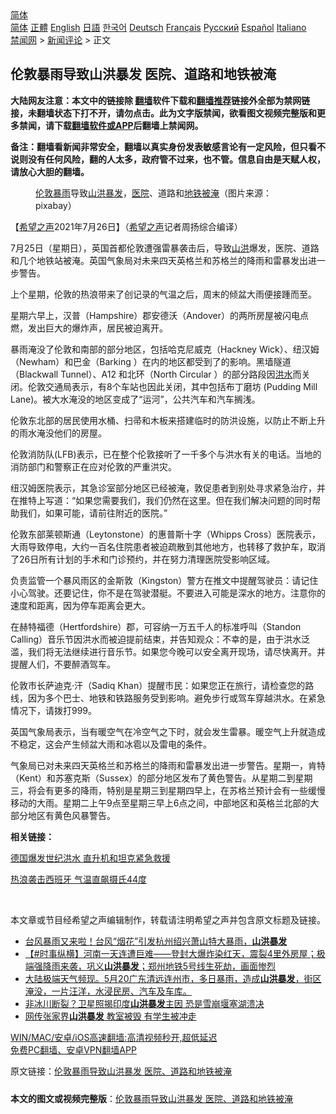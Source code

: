  <!-- 面包屑导航 --> <div class="breadcrumb"><!-- GTranslate: https://gtranslate.io/ -->  <div class="switcher notranslate">  <div class="selected">  <a href="#" onclick="return false;"> 简体</a>  </div>  <div class="option">  <a href="https://www.bannedbook.org" onclick="doGTranslate('zh-CN|zh-CN');jQuery('div.switcher div.selected a').html(jQuery(this).html());return false;" title="简体中文" class="nturl selected"> 简体</a>  <a href="https://www.bannedbook.org/zh-tw/" onclick="doGTranslate('zh-CN|zh-TW');jQuery('div.switcher div.selected a').html(jQuery(this).html());return false;" title="繁體中文" class="nturl"> 正體</a>  <a href="https://www.bannedbook.org/en/" onclick="doGTranslate('zh-CN|en');jQuery('div.switcher div.selected a').html(jQuery(this).html());return false;" title="English" class="nturl"> English</a>  <a href="https://www.bannedbook.org/ja/" onclick="doGTranslate('zh-CN|ja');jQuery('div.switcher div.selected a').html(jQuery(this).html());return false;" title="日本語" class="nturl"> 日語</a>  <a href="https://www.bannedbook.org/ko/" onclick="doGTranslate('zh-CN|ko');jQuery('div.switcher div.selected a').html(jQuery(this).html());return false;" title="한국어" class="nturl"> 한국어</a>  <a href="https://www.bannedbook.org/de/" onclick="doGTranslate('zh-CN|de');jQuery('div.switcher div.selected a').html(jQuery(this).html());return false;" title="Deutsch" class="nturl"> Deutsch</a>  <a href="https://www.bannedbook.org/fr/" onclick="doGTranslate('zh-CN|fr');jQuery('div.switcher div.selected a').html(jQuery(this).html());return false;" title="Français" class="nturl"> Français</a>  <a href="https://www.bannedbook.org/ru/" onclick="doGTranslate('zh-CN|ru');jQuery('div.switcher div.selected a').html(jQuery(this).html());return false;" title="Русский" class="nturl"> Русский</a>  <a href="https://www.bannedbook.org/es/" onclick="doGTranslate('zh-CN|es');jQuery('div.switcher div.selected a').html(jQuery(this).html());return false;" title="Español" class="nturl"> Español</a>  <a href="https://www.bannedbook.org/it/" onclick="doGTranslate('zh-CN|it');jQuery('div.switcher div.selected a').html(jQuery(this).html());return false;" title="Italiano" class="nturl"> Italiano</a>  </div>  </div>      <div class='breadcrumb-sub'><!-- Breadcrumb NavXT 6.3.0 --> <a href="https://www.bannedbook.org/" class="home">禁闻网</a> &gt; <a href="https://www.bannedbook.org/bnews/comments/" class="category">新闻评论</a> &gt; 正文</div></div><h2>伦敦暴雨导致山洪暴发 医院、道路和地铁被淹</h2> <p class="notice"><b>大陆网友注意：本文中的链接除 <a href="https://github.com/bannedbook/fanqiang" >翻墙</a>软件下载和<a href="https://github.com/killgcd/justmysocks/blob/master/README.md">翻墙推荐</a>链接外全部为禁网链接，未翻墙状态下打不开，请勿点击。此为文字版禁闻，欲看图文视频完整版和更多禁闻，请下载<a href="https://github.com/bannedbook/fanqiang">翻墙软件或APP</a>后翻墙上禁闻网。</p><p>备注：翻墙看新闻非常安全，翻墙以真实身份发表敏感言论有一定风险，但只看不说则没有任何风险，翻的人太多，政府管不过来，也不管。信息自由是天赋人权，请放心大胆的翻墙。</b></p>  <div class="entry"> <figure><figcaption><a href="https://www.bannedbook.org/bnews/tag/%e4%bc%a6%e6%95%a6/" class="st_tag internal_tag" rel="tag" title="标签 伦敦 下的日志">伦敦</a><a href="https://www.bannedbook.org/bnews/tag/%E6%9A%B4%E9%9B%A8/" class="st_tag internal_tag" rel="tag" title="标签 暴雨 下的日志">暴雨</a>导致<a href="https://www.bannedbook.org/bnews/tag/%E5%B1%B1%E6%B4%AA%E6%9A%B4%E5%8F%91/" class="st_tag internal_tag" rel="tag" title="标签 山洪暴发 下的日志">山洪暴发</a>，<a href="https://www.bannedbook.org/bnews/tag/%E5%8C%BB%E9%99%A2/" class="st_tag internal_tag" rel="tag" title="标签 医院 下的日志">医院</a>、道路和<a href="https://www.bannedbook.org/bnews/tag/%e5%9c%b0%e9%93%81/" class="st_tag internal_tag" rel="tag" title="标签 地铁 下的日志">地铁</a><a href="https://www.bannedbook.org/bnews/tag/%E8%A2%AB%E6%B7%B9/" class="st_tag internal_tag" rel="tag" title="标签 被淹 下的日志">被淹</a>（图片来源：pixabay）</figcaption></figure> <p>【<span class='wp_keywordlink_affiliate'><a href="https://www.soundofhope.org" title="希望之声" target="_blank">希望之声</a></span>2021年7月26日】（<a href="https://www.bannedbook.org/bnews/tag/%e5%b8%8c%e6%9c%9b%e4%b9%8b%e5%a3%b0/" class="st_tag internal_tag" rel="tag" title="标签 希望之声 下的日志">希望之声</a>记者周扬综合编译）</p> <p align="left">7月25日（星期日），英国首都伦敦遭强雷暴袭击后，导致<a href="https://www.bannedbook.org/bnews/tag/%E5%B1%B1%E6%B4%AA/" class="st_tag internal_tag" rel="tag" title="标签 山洪 下的日志">山洪</a>爆发，医院、道路和几个地铁站被淹。英国气象局对未来四天英格兰和苏格兰的降雨和雷暴发出进一步警告。</p> <p>上个星期，伦敦的热浪带来了创记录的气温之后，周末的倾盆大雨便接踵而至。</p> <p>星期六早上，汉普（Hampshire）郡安德沃（Andover）的两所房屋被闪电点燃，发出巨大的爆炸声，居民被迫离开。</p> <p>暴雨淹没了伦敦和南部的部分地区，包括哈克尼威克（Hackney Wick）、纽汉姆（Newham）和巴金（Barking ）在内的地区都受到了的影响。黑墙隧道（Blackwall Tunnel）、A12 和北环（North Circular ）的部分路段因<a href="https://www.bannedbook.org/bnews/tag/%e6%b4%aa%e6%b0%b4/" class="st_tag internal_tag" rel="tag" title="标签 洪水 下的日志">洪水</a>而关闭。伦敦交通局表示，有8个车站也因此关闭，其中包括布丁磨坊 (Pudding Mill Lane)。被大水淹没的地区变成了“运河”，公共汽车和汽车搁浅。</p>  <p>伦敦东北部的居民使用水桶、扫帚和木板来搭建临时的防洪设施，以防止不断上升的雨水淹没他们的房屋。</p> <p>伦敦消防队(LFB)表示，已在整个伦敦接听了一千多个与洪水有关的电话。当地的消防部门和警察正在应对伦敦的严重洪灾。</p> <p>纽汉姆医院表示，其急诊室部分地区已经被淹，敦促患者到别处寻求紧急治疗，并在推特上写道：“如果您需要我们，我们仍然在这里。但在我们解决问题的同时帮助我们，如果可能，请前往附近的医院。”</p> <p>伦敦东部莱顿斯通（Leytonstone）的惠普斯十字（Whipps Cross）医院表示，大雨导致停电，大约一百名住院患者被迫疏散到其他地方，也转移了救护车，取消了26日所有计划的手术和门诊预约，并在努力清理医院受影响区域。</p> <p>负责监管一个暴风雨区的金斯敦（Kingston）警方在推文中提醒驾驶员：请记住小心驾驶。还要记住，你不是在驾驶潜艇。不要进入可能是深水的地方。注意你的速度和距离，因为停车距离会更大。</p>  <p>在赫特福德（Hertfordshire）郡，可容纳一万五千人的标准呼叫（Standon Calling）音乐节因洪水而被迫提前结束，并告知观众：不幸的是，由于洪水泛滥，我们将无法继续进行音乐节。如果您今晚可以安全离开现场，请尽快离开。并提醒人们，不要醉酒驾车。</p> <p>伦敦市长萨迪克·汗（Sadiq Khan）提醒市民：如果您正在旅行，请检查您的路线，因为多个巴士、地铁和铁路服务受到影响。避免步行或驾车穿越洪水。在紧急情况下，请拨打999。</p> <p>英国气象局表示，当有暖空气在冷空气之下时，就会发生雷暴。暖空气上升就造成不稳定，这会产生倾盆大雨和冰雹以及雷电的条件。</p> <p>气象局已对未来四天英格兰和苏格兰的降雨和雷暴发出进一步警告。星期一，肯特（Kent）和苏塞克斯（Sussex）的部分地区发布了黄色警告。从星期二到星期三，将会有更多的降雨，特别是星期三到星期四早上，在苏格兰预计会有一些缓慢移动的大雨。星期二上午9点至星期三早上6点之间，中部地区和英格兰北部的大部分地区有黄色风暴警告。</p> <p><strong>相关链接：</strong></p>  <p><a href="https://www.soundofhope.org/post/526538">德国爆发世纪洪水 直升机和坦克紧急救援</a></p> <p><a href="https://www.soundofhope.org/post/524957">热浪袭击西班牙 气温直飙摄氏44度</a></p> <p align="left"> </p> <p>本文章或节目经希望之声编辑制作，转载请注明希望之声并包含原文标题及链接。 </p> <ul class='op-related-articles' title='相关阅读'> <li><a href='https://www.bannedbook.org/bnews/taiwannews/20210725/1593619.html' target='_blank'>台风暴雨又来啦！台风“烟花”引发杭州绍兴萧山特大暴雨，<b>山洪暴发</b></a></li> <li><a href='https://www.bannedbook.org/bnews/bannedvideo/20210721/1591048.html' target='_blank'>【#时事纵横】河南一天连遭巨难——登封大爆炸染红天，震裂4里外房屋；极端强降雨来袭，巩义<b>山洪暴发</b>；郑州地铁5号线生死劫，画面惨烈</a></li> <li><a href='https://www.bannedbook.org/bnews/bannedvideo/20210521/1551046.html' target='_blank'>大陆极端天气频现。5月20广东清远连州市，多日暴雨，造成<b>山洪暴发</b>，街区淹没，一片汪洋，水浸民房、汽车及车库。</a></li> <li><a href='https://www.bannedbook.org/bnews/worldnews/20210210/1484648.html' target='_blank'>非冰川断裂？卫星照揭印度<b>山洪暴发</b>主因 恐是雪崩堰塞湖溃决</a></li> <li><a href='https://www.bannedbook.org/bnews/cbnews/20200703/1354774.html' target='_blank'>网传张家界<b>山洪暴发</b> 教室被毁 有学生被冲走</a></li> </ul> <p class="texttj"> <a href="https://github.com/bannedbook/fanqiang/wiki/V2ray%E6%9C%BA%E5%9C%BA" target="_blank">WIN/MAC/安卓/iOS高速翻墙:高清视频秒开,超低延迟</a><br/> <a href="https://github.com/bannedbook/fanqiang/wiki/%E7%A6%81%E9%97%BB%E7%BD%91%E5%AE%89%E5%8D%93%E7%BF%BB%E5%A2%99%E6%96%B0%E9%97%BBAPP" target="_blank">免费PC翻墙、安卓VPN翻墙APP</a></p> <p>原文链接：<a class="src_link"  href="https://www.soundofhope.org/post/529415" target="_blank">伦敦暴雨导致山洪暴发 医院、道路和地铁被淹</a></p><a name='sharetosocial'></a>  <div style="margin-bottom:5px;padding-bottom:5px;clear:both"> <div id="archive-pix-1" class="banner-ads"> <!-- AuctionX Display platform tag START --> <div id="26318x728x90x621x_ADSLOT2" clicktrack="%%CLICK_URL_ESC%%"></div> <!-- AuctionX Display platform tag END --> </div> <div id="archive-pix-2" class="banner-ads"> <!-- AuctionX Display platform tag START --> <div id="26315x300x250x621x_ADSLOT2" clicktrack="%%CLICK_URL_ESC%%"></div> <!-- AuctionX Display platform tag END --> </div> </div>  <div id="archive-pix-1" class="banner-ads"> <!-- AuctionX Display platform tag START --> <div id="26318x728x90x621x_ADSLOT3" clicktrack="%%CLICK_URL_ESC%%"></div> <!-- AuctionX Display platform tag END --> </div> <div><b>本文的图文或视频完整版</b>：<a href='https://www.bannedbook.org/bnews/comments/20210727/1594737.html'>伦敦暴雨导致山洪暴发 医院、道路和地铁被淹</a></div>  </div><!--END ENTRY--> 